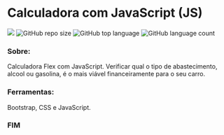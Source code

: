 # Calculadora com JavaScript (JS)

[![](https://img.shields.io/badge/made_by-eduardodsr-green)](https://github.com/eduardods/)
![GitHub repo size](https://img.shields.io/github/repo-size/eduardodsr/calculator-with-JS)
![GitHub top language](https://img.shields.io/github/languages/top/eduardodsr/calculator-with-JS)
![GitHub language count](https://img.shields.io/github/languages/count/eduardodsr/calculator-with-JS)


### Sobre: 
 Calculadora Flex com JavaScript.
 Verificar qual o tipo de abastecimento, alcool ou gasolina, é o mais viável financeiramente para o seu carro.
 
 ### Ferramentas: 
 Bootstrap, CSS e JavaScript.
  
  ### FIM
